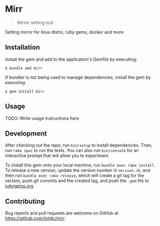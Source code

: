 # Mirr

> Mirror setting tool

Setting mirror for linux distro, ruby gems, docker and more

## Installation

Install the gem and add to the application's Gemfile by executing:

    $ bundle add mirr

If bundler is not being used to manage dependencies, install the gem by executing:

    $ gem install mirr

## Usage

TODO: Write usage instructions here

## Development

After checking out the repo, run `bin/setup` to install dependencies. Then, run `rake spec` to run the tests. You can also run `bin/console` for an interactive prompt that will allow you to experiment.

To install this gem onto your local machine, run `bundle exec rake install`. To release a new version, update the version number in `version.rb`, and then run `bundle exec rake release`, which will create a git tag for the version, push git commits and the created tag, and push the `.gem` file to [rubygems.org](https://rubygems.org).

## Contributing

Bug reports and pull requests are welcome on GitHub at https://github.com/initdc/mirr.
